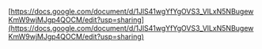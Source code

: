[https://docs.google.com/document/d/1JlS41wgYfYgOVS3_VlLxN5NBugewKmW9wjMJgp4QOCM/edit?usp=sharing](https://docs.google.com/document/d/1JlS41wgYfYgOVS3_VlLxN5NBugewKmW9wjMJgp4QOCM/edit?usp=sharing)
